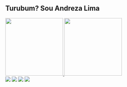 ## Turubum? Sou Andreza Lima
 <div>
  <a href="https://github.com/AndrezaLma">
  <img height="180em" src="https://github-readme-stats.vercel.app/api?username=andrezalma&show_icons=true&theme=dracula&include_all_commits=true&count_private=true"/>
  <img height="180em" src="https://github-readme-stats.vercel.app/api/top-langs/?username=andrezalma&layout=compact&langs_count=7&theme=dracula"/>
</div>
 
<div> 
  <a href="https://www.youtube.com/channel/UCDyjuWhsqv-7UAi4qY_hm5A" target="_blank"><img src="https://img.shields.io/badge/YouTube-FF0000?style=for-the-badge&logo=youtube&logoColor=white" target="_blank"></a>
  <a href="https://www.instagram.com/andreza.lma/?hl=pt-br" target="_blank"><img src="https://img.shields.io/badge/-Instagram-%23E4405F?style=for-the-badge&logo=instagram&logoColor=white" target="_blank"></a>
 	<a href="https://www.twitch.tv/andreza_lma" target="_blank"><img src="https://img.shields.io/badge/Twitch-9146FF?style=for-the-badge&logo=twitch&logoColor=white" target="_blank"></a>
  <a href="https://www.linkedin.com/in/andreza-lima-76851418a/" target="_blank"><img src="https://img.shields.io/badge/-LinkedIn-%230077B5?style=for-the-badge&logo=linkedin&logoColor=white" target="_blank"></a> 

 
</div>
